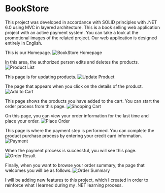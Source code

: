 # BookStore

This project was developed in accordance with SOLID principles with .NET 6.0 using MVC in layered architecture. This is a book selling web application project with an active payment system. You can take a look at the promotional images of the related project.
Our web application is designed entirely in English.

This is our Homepage.
![BookStore Homepage](/BookStore/BookStore/wwwroot/siteScreen/homepage.png)

In this area, the authorized person edits and deletes the products.
![Product List](/BookStore/BookStore/wwwroot/siteScreen/productlist.png "Product List Page")

This page is for updating products.
![Update Product](/BookStore/BookStore/wwwroot/siteScreen/update_product.png "Update Product Page")

The page that appears when you click on the details of the product.
![Add to Cart](/BookStore/BookStore/wwwroot/siteScreen/add_to_cart.png "Add to Cart Page")

This page shows the products you have added to the cart. You can start the order process from this page.
![Shopping Cart](/BookStore/BookStore/wwwroot/siteScreen/shopping_cart.png "Shopping Cart Page")

On this page, you can view your order information for the last time and place your order.
![Place Order](/BookStore/BookStore/wwwroot/siteScreen/place_order.png "Place Order Page")

This page is where the payment step is performed. You can complete the product purchase process by entering your credit card information.
![Payment](/BookStore/BookStore/wwwroot/siteScreen/payment.png "Payment Page")

When the payment process is successful, you will see this page.
![Order Result](/BookStore/BookStore/wwwroot/siteScreen/order_result.png "Order Result Page")

Finally, when you want to browse your order summary, the page that welcomes you will be as follows.
![Order Summary](/BookStore/BookStore/wwwroot/siteScreen/order_summary.png "Order Summary Page")

I will be adding new features to this project, which I created in order to reinforce what I learned during my .NET learning process.
